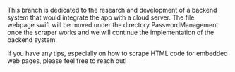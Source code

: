 This branch is dedicated to the research and development of a backend system that would integrate the app with a cloud server. 
The file webpage.swift will be moved under the directory PasswordManagement once the scraper works and we will continue the implementation of the backend system.

If you have any tips, especially on how to scrape HTML code for embedded web pages, please feel free to reach out!
